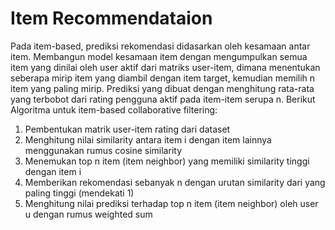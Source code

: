 # Item Recommendataion
Pada item-based, prediksi rekomendasi didasarkan oleh kesamaan antar item. Membangun model kesamaan item dengan mengumpulkan semua item yang dinilai oleh user aktif dari matriks user-item, dimana menentukan seberapa mirip item yang diambil dengan item target, kemudian memilih n item yang paling mirip. Prediksi yang dibuat dengan menghitung rata-rata yang terbobot dari rating pengguna aktif pada item-item serupa n. 
Berikut Algoritma untuk item-based collaborative filtering:
1.	Pembentukan matrik user-item rating dari dataset
2.	Menghitung nilai similarity antara item i dengan item lainnya menggunakan rumus  cosine similarity
3.	Menemukan top n item (item neighbor) yang memiliki similarity tinggi dengan item i
4.  Memberikan rekomendasi sebanyak n dengan urutan similarity dari yang paling tinggi (mendekati 1)
5.	Menghitung nilai prediksi terhadap top n item (item neighbor) oleh user u dengan rumus weighted sum
